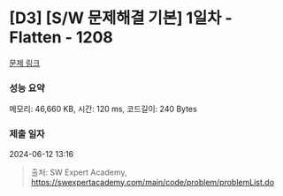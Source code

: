 # [D3] [S/W 문제해결 기본] 1일차 - Flatten - 1208 

[문제 링크](https://swexpertacademy.com/main/code/problem/problemDetail.do?contestProbId=AV139KOaABgCFAYh) 

### 성능 요약

메모리: 46,660 KB, 시간: 120 ms, 코드길이: 240 Bytes

### 제출 일자

2024-06-12 13:16



> 출처: SW Expert Academy, https://swexpertacademy.com/main/code/problem/problemList.do
